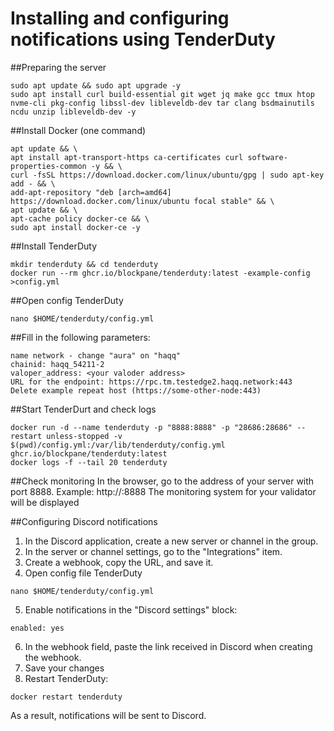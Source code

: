 # Installing and configuring notifications using TenderDuty
##Preparing the server
```
sudo apt update && sudo apt upgrade -y
sudo apt install curl build-essential git wget jq make gcc tmux htop nvme-cli pkg-config libssl-dev libleveldb-dev tar clang bsdmainutils ncdu unzip libleveldb-dev -y
```
##Install Docker (one command)
```
apt update && \
apt install apt-transport-https ca-certificates curl software-properties-common -y && \
curl -fsSL https://download.docker.com/linux/ubuntu/gpg | sudo apt-key add - && \
add-apt-repository "deb [arch=amd64] https://download.docker.com/linux/ubuntu focal stable" && \
apt update && \
apt-cache policy docker-ce && \
sudo apt install docker-ce -y
```
##Install TenderDuty
```
mkdir tenderduty && cd tenderduty
docker run --rm ghcr.io/blockpane/tenderduty:latest -example-config >config.yml
```
##Open config TenderDuty
```
nano $HOME/tenderduty/config.yml
```
##Fill in the following parameters:
```
name network - change "aura" on "haqq"
chainid: haqq_54211-2
valoper_address: <your valoder address>
URL for the endpoint: https://rpc.tm.testedge2.haqq.network:443
Delete example repeat host (https://some-other-node:443) 
```
##Start TenderDurt and check logs
```
docker run -d --name tenderduty -p "8888:8888" -p "28686:28686" --restart unless-stopped -v $(pwd)/config.yml:/var/lib/tenderduty/config.yml ghcr.io/blockpane/tenderduty:latest
docker logs -f --tail 20 tenderduty
```
##Check monitoring
In the browser, go to the address of your server with port 8888. Example: http://<IP>:8888
The monitoring system for your validator will be displayed
  
##Configuring Discord notifications
1. In the Discord application, create a new server or channel in the group.
2. In the server or channel settings, go to the "Integrations" item.
3. Create a webhook, copy the URL, and save it.
4. Open config file TenderDuty
```
nano $HOME/tenderduty/config.yml
```
5. Enable notifications in the "Discord settings" block:
```
enabled: yes
```
6. In the webhook field, paste the link received in Discord when creating the webhook.
7. Save your changes
8. Restart TenderDuty:
```
docker restart tenderduty
```
As a result, notifications will be sent to Discord.
